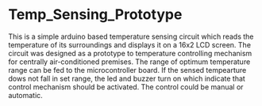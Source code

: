 # Temp_Sensing_Prototype
This is a simple arduino based temperature sensing circuit which reads the temperature of its surroundings and displays it on a 16x2 LCD screen. The circuit was designed as a prototype to temperature controlling mechanism for centrally air-conditioned premises. The range of optimum temperature range can be fed to the microcontroller board. If the sensed tempearture dows not fall in set range, the led and buzzer turn on which indicate that control mechanism should be activated. The control could be manual or automatic.
